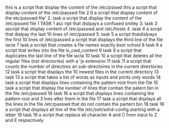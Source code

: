  this is a script that display  the content of the /etc/psswd 
this a script that display content of the /etc/passwd file 
2.0 a script that display content of the etc/passwd file'
 2. task a script that display the content of the /etc/psswd file 
1 TASK 1  asc ript that dislpays a confused smiley
 3. task 3  ascript that  display content of /etc/passwd and /etc/hosts
4 .task 4 a script that dislpay the last 10 lines of /etc/passwd
 5. task 5 a script thatdislpays the first 10 lines of /etc/passwd 
a script that displays the third line of the file iacta
 7 task a scriipt that creates a file names exactly best school 
8 task 8 a script that writes into the file ls_cwd_content
9 task 9 a script that duplicates the last line of the file iacta
10 task 10 a script that deletes all the regular files (not directories) with a 'js extension
11 task 11 a script that counts the number of directires an sub-directoires in the current directories
 12 task a script that displays the 10 newest files in the current directory
13 task 13 a script that takes a list of words as inputs and prints only words
 14 task a  script that displays lines containing the pattern root from the file
15 task a script that  display the number of lines that contian the patern bin in the file /etc/passwd
 16 task 16 a script that  displays lines containing the pattern root and 3 lnes after them in the file
17 task a script that displays all the lines in the file /etc/passwd that do not contain the partern bin
18 task 18 a script that displays all line of the file /etc/ssh/sshd-config starting with a letter
19 task 19 a script that replace all character A and C from input to Z and E  respectively
